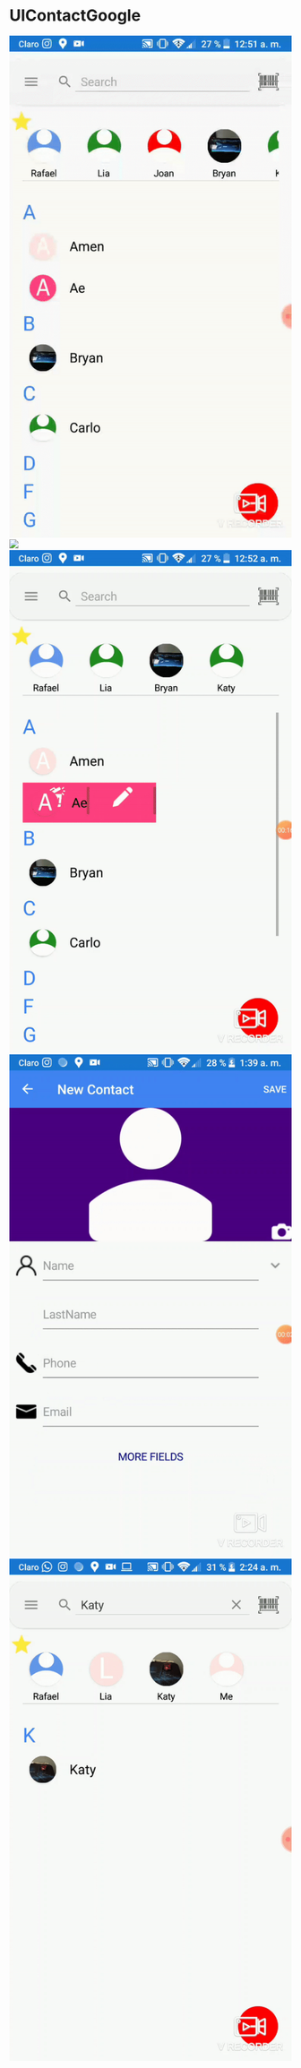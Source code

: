 # UIContactGoogle
<img src="SC/SelectPersonUI.gif" Width="600" />
<img src="SC/ScanPerson.gif" Width="600" />
<img src="SC/DeleteGit.gif" Width="600" />
<img src="SC/AddPerson.gif" Width="600" />
<img src="SC/SearchAndPhone.gif" Width="600" />

